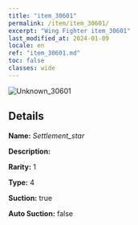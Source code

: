 ```yaml
---
title: "item_30601"
permalink: /item/item_30601/
excerpt: "Wing Fighter item_30601"
last_modified_at: 2024-01-09
locale: en
ref: "item_30601.md"
toc: false
classes: wide
---
```



 ![Unknown_30601](/images/item/Settlement_star_p.png)



## Details

 **Name:** *Settlement_star* 

 **Description:** 

 **Rarity:** 1 

 **Type:** 4 

 **Suction:** true 

 **Auto Suction:** false 


